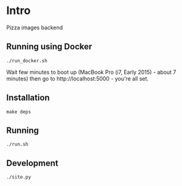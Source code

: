 # Intro

Pizza images backend

## Running using Docker

`./run_docker.sh`

Wait few minutes to boot up (MacBook Pro (i7, Early 2015) - about 7 minutes)
then go to http://localhost:5000 - you're all set.

## Installation

`make deps`

## Running

`./run.sh`


## Development

`./site.py`
